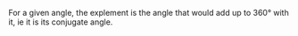 For a given angle, the explement is the angle that would add up to 360°
with it, ie it is its conjugate angle.
